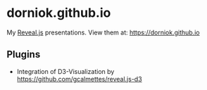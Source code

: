 # dorniok.github.io
My [Reveal.js](https://github.com/hakimel/reveal.js/) presentations. View them at: https://dorniok.github.io

## Plugins

- Integration of D3-Visualization by https://github.com/gcalmettes/reveal.js-d3
